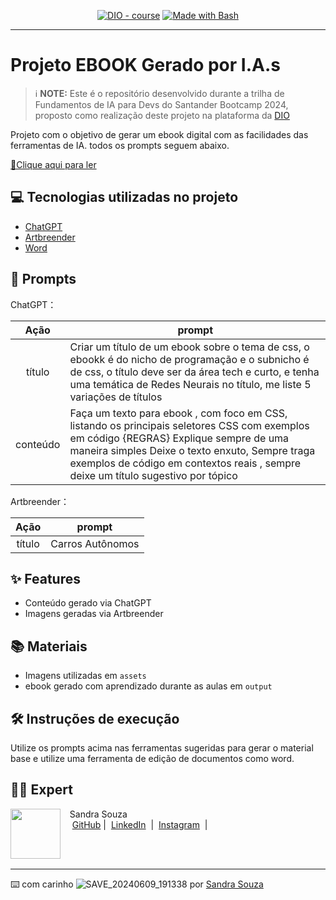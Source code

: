  <a href="https://github.com/Sandradiotech/Ebook_Carros_Autonomos/Assets/">



<p align="center">
<a href="https://dio.me/"><img src="https://img.shields.io/badge/DIO-Course-28DA77?logo=youtube" alt="DIO - course"></a>
<a href="https://www.gnu.org/software/bash/" title="Go to Bash homepage"><img src="https://img.shields.io/badge/Prompt-Project-blue?logo=gnu-bash&amp;logoColor=white" alt="Made with Bash"></a></p>

-------




# Projeto EBOOK Gerado por I.A.s


 > ℹ️ **NOTE:** Este é o repositório desenvolvido durante a trilha de Fundamentos de IA para Devs do Santander Bootcamp 2024, proposto como realização deste projeto na plataforma da [DIO](https://dio.me)

Projeto com o objetivo de gerar um ebook digital com as facilidades das ferramentas de IA. todos os prompts
seguem abaixo.

<a href="Output" title="View PDF now"> 📕Clique aqui para ler</a>

## 💻 Tecnologias utilizadas no projeto

- [ChatGPT](https://chat.openai.com/) 
- [Artbreender](https://www.artbreender.com/app/)
- [Word](https://www.microsoft.com/en/microsoft-365/word)

## 🧠 Prompts


ChatGPT：

|   Ação   | prompt                                                                                                                                                                                                                                                                         |
| :------: | ------------------------------------------------------------------------------------------------------------------------------------------------------------------------------------------------------------------------------------------------------------------------------ |
|  título  | Criar um título de um ebook sobre o tema de css, o ebookk é do nicho de programação e o subnicho é de css, o título deve ser da área tech e curto, e tenha uma temática de Redes Neurais no título, me liste 5 variações de títulos                                                        |
| conteúdo | Faça um texto para ebook , com foco em CSS, listando os principais seletores CSS com exemplos em código {REGRAS} Explique sempre de uma maneira simples Deixe o texto enxuto, Sempre traga exemplos de código em contextos reais , sempre deixe um título sugestivo por tópico |


Artbreender：

|  Ação  | prompt                                                                                 |
| :----: | -------------------------------------------------------------------------------------- |
| título | Carros Autônomos |

## ✨ Features

- Conteúdo gerado via ChatGPT
- Imagens geradas via Artbreender

## 📚 Materiais

- Imagens utilizadas em `assets`
- ebook gerado com aprendizado durante as aulas em `output`

## 🛠️ Instruções de execução

Utilize os prompts acima nas ferramentas sugeridas para gerar o material base e utilize uma ferramenta de edição de documentos como word.

## 👨‍💻 Expert

<p>
    <img 
      align=left 
      margin=10 
      width=80 
      src=""
    />
    <p>&nbsp&nbsp&nbspSandra Souza<br>
    &nbsp&nbsp&nbsp
    <a href="https://github.com/Sandradiotech">
    GitHub</a>&nbsp;|&nbsp;
    <a href="www.linkedin.com/in/
sandra-souza-312258b0-exe">LinkedIn</a>
&nbsp;|&nbsp;
    <a href="https://www.instagram.com/sandrasouza.fippunoeste.exe/">
    Instagram</a>
&nbsp;|&nbsp;</p>
</p>
<br/><br/>
<p>

---

⌨️ com carinho ![SAVE_20240609_191338](https://github.com/Sandradiotech/Ebook_Carros_Autonomos/assets/117128219/51884134-1405-46c2-a712-9824cc05bd78)
por [Sandra Souza](https://github.com/Sandradiotech)
